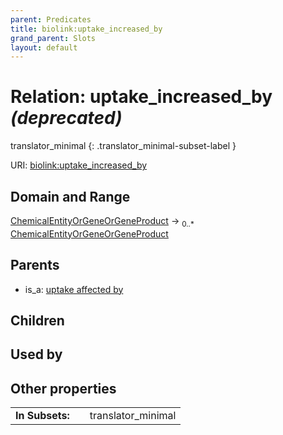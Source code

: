 ```yaml
---
parent: Predicates
title: biolink:uptake_increased_by
grand_parent: Slots
layout: default
---
```


# Relation: uptake_increased_by _(deprecated)_

translator_minimal
{: .translator_minimal-subset-label }




URI: [biolink:uptake_increased_by](https://w3id.org/biolink/vocab/uptake_increased_by)

## Domain and Range

[ChemicalEntityOrGeneOrGeneProduct](ChemicalEntityOrGeneOrGeneProduct.md) ->  <sub>0..\*</sub> [ChemicalEntityOrGeneOrGeneProduct](ChemicalEntityOrGeneOrGeneProduct.md)

## Parents

 *  is_a: [uptake affected by](uptake_affected_by.md)

## Children


## Used by


## Other properties

|  |  |  |
| --- | --- | --- |
| **In Subsets:** | | translator_minimal |

